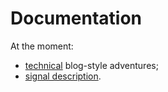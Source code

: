# Documentation

At the moment:

* [technical](tech) blog-style adventures;
* [signal description](dmd).
